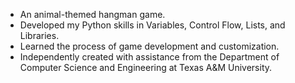 - An animal-themed hangman game.
- Developed my Python skills in Variables, Control Flow, Lists, and Libraries.
- Learned the process of game development and customization.
- Independently created with assistance from the Department of Computer Science and Engineering at Texas A&M University.
